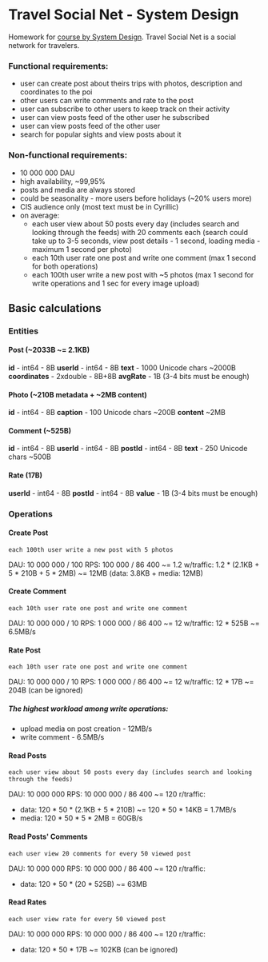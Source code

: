 # Travel Social Net - System Design

Homework for [course by System Design](https://balun.courses/courses/system_design). Travel Social Net is a social network for travelers.

### Functional requirements:
- user can create post about theirs trips  with photos, description and coordinates to the poi
- other users can write comments and rate to the post
- user can subscribe to other users to keep track on their activity
- user can view posts feed of the other user he subscribed
- user can view posts feed of the other user
- search for popular sights and view posts about it
### Non-functional requirements:
- 10 000 000 DAU
- high availability, ~99,95%
- posts and media are always stored
- could be seasonality - more users before holidays (~20% users more)
- CIS audience only (most text must be in Cyrillic)
- on average:
	- each user view about 50 posts every day (includes search and looking through the feeds) with 20 comments each (search could take up to 3-5 seconds, view post details - 1 second, loading media - maximum 1 second per photo)
	- each 10th user rate one post and write one comment (max 1 second for both operations)
	- each 100th user write a new post with ~5 photos (max 1 second for write operations and 1 sec for every image upload)
## Basic calculations

### Entities
#### Post (~2033B ~= 2.1KB)
**id** - int64 - 8B
**userId** - int64 - 8B
**text** - 1000 Unicode chars ~2000B
**coordinates** - 2xdouble - 8B+8B
**avgRate** - 1B (3-4 bits must be enough)

#### Photo (~210B metadata + ~2MB content)
**id** - int64 - 8B
**caption** - 100 Unicode chars ~200B
**content** ~2MB

#### Comment (~525B)
**id** - int64 - 8B
**userId** - int64 - 8B
**postId** - int64 - 8B
**text** - 250 Unicode chars ~500B

#### Rate (17B)
**userId** - int64 - 8B
**postId** - int64 - 8B
**value** - 1B (3-4 bits must be enough)

### Operations
#### Create Post
	each 100th user write a new post with 5 photos
DAU: 10 000 000 / 100
RPS: 100 000 / 86 400 ~= 1.2
w/traffic: 1.2 * (2.1KB + 5 * 210B + 5 * 2MB) ~= 12MB (data: 3.8KB  + media: 12MB)
#### Create Comment
	each 10th user rate one post and write one comment
DAU: 10 000 000 / 10
RPS: 1 000 000 / 86 400 ~= 12
w/traffic: 12 * 525B ~= 6.5MB/s
#### Rate Post
	each 10th user rate one post and write one comment
DAU: 10 000 000 / 10
RPS: 1 000 000 / 86 400 ~= 12
w/traffic: 12 * 17B ~= 204B (can be ignored)
##### The highest workload among write operations: 
- upload media on post creation - 12MB/s
- write comment - 6.5MB/s
#### Read Posts
	each user view about 50 posts every day (includes search and looking through the feeds)
DAU: 10 000 000
RPS: 10 000 000 / 86 400 ~= 120
r/traffic: 
 - data: 120 * 50 * (2.1KB + 5 * 210B) ~= 120 * 50 * 14KB = 1.7MB/s
 - media: 120 * 50 * 5 * 2MB = 60GB/s
#### Read Posts' Comments
	each user view 20 comments for every 50 viewed post
DAU: 10 000 000
RPS: 10 000 000 / 86 400 ~= 120
r/traffic: 
 - data: 120 * 50 * (20 * 525B) ~= 63MB
#### Read Rates
	each user view rate for every 50 viewed post
DAU: 10 000 000
RPS: 10 000 000 / 86 400 ~= 120
r/traffic: 
 - data: 120 * 50 * 17B ~= 102KB (can be ignored)
